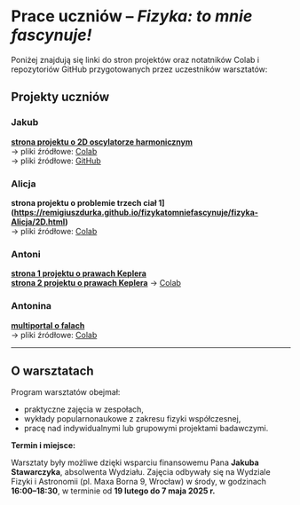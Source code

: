 # Prace uczniów – *Fizyka: to mnie fascynuje!*

Poniżej znajdują się linki do stron projektów oraz notatników Colab i repozytoriów GitHub przygotowanych przez uczestników warsztatów:

## Projekty uczniów

### Jakub

**[strona projektu o 2D oscylatorze harmonicznym](https://ihordai.github.io/Krzywa-L/)**  
  → pliki źródłowe: [Colab](https://drive.google.com/drive/folders/1VGZuU4nMb7qu2rW-6Hrk0bXnQIpvAm-9?usp=sharing)  
  → pliki źródłowe: [GitHub](https://github.com/IhordaI/Krzywa-L)

### Alicja

**strona projektu o problemie trzech ciał 1](https://remigiuszdurka.github.io/fizykatomniefascynuje/fizyka-Alicja/2D.html)**  
  → pliki źródłowe: [Colab](https://drive.google.com/drive/folders/1MIlMxHNB9ppnu4uvH_POYsXGEY2IOrG8?usp=sharing)

### Antoni

**[strona 1 projektu o prawach Keplera](https://remigiuszdurka.github.io/fizykatomniefascynuje/fizyka-Antoni/jedno.html)**\
**[strona 2 projektu o prawach Keplera](https://remigiuszdurka.github.io/fizykatomniefascynuje/fizyka-Antoni/losowe.html)**
  → [Colab](https://drive.google.com/drive/folders/1VQp6FaMhu_pVxw3nD4XQwcYCEWKDZBHx?usp=sharing)

### Antonina

**[multiportal o falach](https://remigiuszdurka.github.io/fizykatomniefascynuje/fizyka-Antonina/index.html)**  
  → pliki źródłowe: [Colab](https://drive.google.com/drive/folders/1pwzM2zdr3cLh_5CtNwn8G-rcSCTSiZbZ?usp=sharing)

---

## O warsztatach

Program warsztatów obejmał:
- praktyczne zajęcia w zespołach,
- wykłady popularnonaukowe z zakresu fizyki współczesnej,
- pracę nad indywidualnymi lub grupowymi projektami badawczymi.

**Termin i miejsce:**  

Warsztaty były możliwe dzięki wsparciu finansowemu Pana **Jakuba Stawarczyka**, absolwenta Wydziału. Zajęcia odbywały się na Wydziale Fizyki i Astronomii (pl. Maxa Borna 9, Wrocław) w środy, w godzinach **16:00–18:30**, w terminie od **19 lutego do 7 maja 2025 r.**

